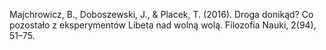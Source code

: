 ﻿---
layout: post
date:   2016-01-06 09:00:00
pdf: 
link: http://cejsh.icm.edu.pl/cejsh/element/bwmeta1.element.desklight-60a0c551-16e2-437c-9187-6b9c8fd34c9c
categories: article
---

Majchrowicz, B., Doboszewski, J., & Placek, T. (2016). Droga donikąd? Co pozostało z eksperymentów Libeta nad wolną wolą. Filozofia Nauki, 2(94), 51–75.

